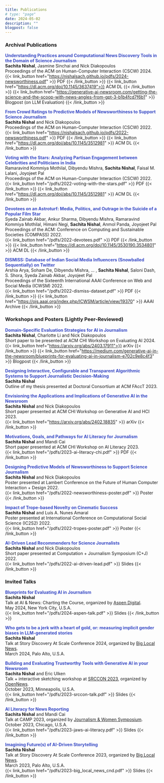 ```yaml
---
title: Publications
# type: "page"
date: 2024-05-02
description: ""
blogpost: false
---
```


### Archival Publications

**<span style="color:#384ac5">Understanding Practices around Computational News Discovery Tools in the Domain of Science Journalism</span>**  
<b>Sachita Nishal</b>, Jasmine Sinchai and Nick Diakopoulos  
Proceedings of the ACM on Human-Computer Interaction (CSCW) 2024.  
{{< link_button href="https://nishalsach.github.io/pdfs/2024-newsworthiness.pdf" >}} PDF {{< /link_button >}} 
{{< link_button href="https://dl.acm.org/doi/10.1145/3637419">}} ACM DL {{< /link_button >}}  {{< link_button href="https://generative-ai-newsroom.com/getting-the-science-and-the-scoop-with-news-angles-from-gpt-3-b1b4fcd7f6b1" >}} Blogpost (on LLM Evaluation) {{< /link_button >}}  

**<span style="color:#384ac5">From Crowd Ratings to Predictive Models of Newsworthiness to Support Science Journalism</span>**  
<b>Sachita Nishal</b> and Nick Diakopoulos  
Proceedings of the ACM on Human-Computer Interaction (CSCW) 2022.  
{{< link_button href="https://nishalsach.github.io/pdfs/2022-newsworthiness.pdf" >}} PDF {{< /link_button >}}  {{< link_button href="https://dl.acm.org/doi/abs/10.1145/3512981" >}} ACM DL {{< /link_button >}}  

**<span style="color:#384ac5">Voting with the Stars: Analyzing Partisan Engagement between Celebrities and Politicians in India</span>**  
Ramaravind Kommiya Mothilal, Dibyendu Mishra, <b>Sachita Nishal</b>, Faisal M. Lalani, Joyojeet Pal  
Proceedings of the ACM on Human-Computer Interaction (CSCW) 2022.  
{{< link_button href="/pdfs/2022-voting-with-the-stars.pdf" >}} PDF {{< /link_button >}}  {{< link_button href="https://dl.acm.org/doi/abs/10.1145/3512981" >}} ACM DL {{< /link_button >}}  

**<span style="color:#384ac5">Devotees on an Astroturf: Media, Politics, and Outrage in the Suicide of a Popular Film Star</span>**  
Syeda Zainab Akbar, Ankur Sharma, Dibyendu Mishra, Ramaravind Kommiya Mothilal, Himani Negi, <b>Sachita Nishal</b>,  Anmol Panda, Joyojeet Pal  
Proceedings of the ACM: Conference on Computing and Sustainable Societies (COMPASS) 2022.  
{{< link_button href="/pdfs/2022-devotees.pdf" >}} PDF {{< /link_button >}}  {{< link_button href="https://dl.acm.org/doi/10.1145/3530190.3534801" >}} ACM DL {{< /link_button >}}  

**<span style="color:#384ac5">DISMISS: Database of Indian Social Media Influencers (Snowballed Sequentially) on Twitter</span>**  
Arshia Arya, Soham De, Dibyendu Mishra, ... , <b> Sachita Nishal</b>, Saloni Dash, S. Shora, Syeda Zainab Akbar, Joyojeet Pal  
Proceedings of the Sixteenth International AAAI Conference on Web and Social Media (ICWSM) 2022.  
{{< link_button href="/pdfs/2022-dismiss-dataset.pdf" >}} PDF {{< /link_button >}}  {{< link_button href="https://ojs.aaai.org/index.php/ICWSM/article/view/19370" >}} AAAI Archive {{< /link_button >}}  


### Workshops and Posters (Lightly Peer-Reviewed)

**<span style="color:#384ac5">Domain-Specific Evaluation Strategies for AI in Journalism</span>**  
<b>Sachita Nishal</b>, Charlotte Li and Nick Diakopoulos  
Short paper to be presented at ACM CHI Workshop on Evaluating AI 2024.  
{{< link_button href="https://arxiv.org/abs/2403.17911">}} arXiv {{< /link_button >}} {{< link_button href="https://medium.com/generative-ai-in-the-newsroom/blueprints-for-evaluating-ai-in-journalism-e702c9e8c4f3" >}} Blogpost {{< /link_button >}} 

**<span style="color:#384ac5">Designing Interactive, Configurable and Transparent Algorithmic Systems to Support Journalistic Decision-Making</span>**  
<b>Sachita Nishal</b>  
Outline of my thesis presented at Doctoral Consortium at ACM FAccT 2023.  

**<span style="color:#384ac5">Envisioning the Applications and Implications of Generative AI in the Newsroom</span>**  
<b>Sachita Nishal</b> and Nick Diakopoulos  
Short paper presented at ACM CHI Workshop on Generative AI and HCI 2023.  
{{< link_button href="https://arxiv.org/abs/2402.18835" >}} arXiv {{< /link_button >}}  

**<span style="color:#384ac5">Motivations, Goals, and Pathways for AI Literacy for Journalism</span>**  
<b>Sachita Nishal</b> and Mandi Cai  
Short paper presented at ACM CHI Workshop on AI Literacy 2023.  
{{< link_button href="/pdfs/2023-ai-literacy-chi.pdf" >}} PDF {{< /link_button >}}  

**<span style="color:#384ac5">Designing Predictive Models of Newsworthiness to Support Science Journalism</span>**  
<b>Sachita Nishal</b> and Nick Diakopoulos  
Poster presented at Lambert Conference on the Future of Human Computer Interaction + Design 2022.  
{{< link_button href="/pdfs/2022-newsworthiness-poster.pdf" >}} Poster {{< /link_button >}}  

**<span style="color:#384ac5">Impact of Trope-based Novelty on Cinematic Success</span>**  
<b>Sachita Nishal</b> and Luís A. Nunes Amaral  
Poster presented at International Conference on Computational Social Science (IC2S2) 2022.  
{{< link_button href="/pdfs/2022-tropes-poster.pdf" >}} Poster {{< /link_button >}}  

**<span style="color:#384ac5">AI-Driven Lead Recommenders for Science Journalists</span>**  
<b>Sachita Nishal</b> and Nick Diakopoulos  
Short paper presented at Computation + Journalism Symposium (C+J) 2022.  
{{< link_button href="/pdfs/2022-ai-driven-lead.pdf" >}} Slides {{< /link_button >}}  

### Invited Talks

**<span style="color:#384ac5">Blueprints for Evaluating AI in
Journalism</span>**  
<b>Sachita Nishal</b>  
Talk at AI & News: Charting the Course, organized by [Aspen Digital](https://www.aspendigital.org).  
May 2024, New York City, U.S.A.  
{{< link_button href="/pdfs/2024-aspen-talk.pdf" >}} Slides {{< /link_button >}}  

**<span style="color:#384ac5">Who gets to be a jerk with a heart of gold, or: measuring implicit gender biases in LLM-generated stories</span>**  
<b>Sachita Nishal</b>  
Talk at Story Discovery At Scale Conference 2024, organized by [Big Local News](https://biglocalnews.org/content/about/).  
March 2024, Palo Alto, U.S.A.  

**<span style="color:#384ac5"> Building and Evaluating Trustworthy Tools with Generative AI in your Newsroom</span>**  
<b>Sachita Nishal</b> and Eric Ulken  
Talk + interactive sketching workshop at [SRCCON 2023](https://2023.srccon.org), organized by [OpenNews](https://opennews.org).  
October 2023, Minneapolis, U.S.A.  
{{< link_button href="/pdfs/2023-srccon-talk.pdf" >}} Slides {{< /link_button >}}  

**<span style="color:#384ac5"> AI Literacy for News Reporting</span>**  
<b>Sachita Nishal</b> and Mandi Cai  
Talk at CAMP 2023, organized by [Journalism & Women Symposium](https://www.jaws.org).  
October 2023, Chicago, U.S.A.  
{{< link_button href="/pdfs/2023-jaws-ai-literacy.pdf" >}} Slides {{< /link_button >}}  

<!-- {{< link_button href="/pdfs/2022-newsworthiness-poster.pdf" >}} Poster {{< /link_button >}} -->

**<span style="color:#384ac5">Imagining Future(s) of AI-Driven Storytelling</span>**  
<b>Sachita Nishal</b>  
Talk at Story Discovery At Scale Conference 2023, organized by [Big Local News](https://biglocalnews.org/content/about/).  
March 2023, Palo Alto, U.S.A.  
{{< link_button href="/pdfs/2023-big_local_news_cnd.pdf" >}} Slides {{< /link_button >}}  
